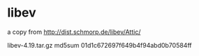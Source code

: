 # libev
a copy from http://dist.schmorp.de/libev/Attic/ 

libev-4.19.tar.gz
md5sum 01d1c672697f649b4f94abd0b70584ff
